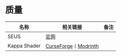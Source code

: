 # 质量

| 名称         | 相关链接                                                                                                                               | 备注 |
| ------------ | -------------------------------------------------------------------------------------------------------------------------------------- | ---- |
| SEUS         | [官网](https://www.sonicether.com/seus/#downloads)                                                                                     |      |
| Kappa Shader | [CurseForge](https://www.curseforge.com/minecraft/shaders/kappa-shader-by-rre36)丨[Modrinth](https://modrinth.com/shader/kappa-shader) |      |
